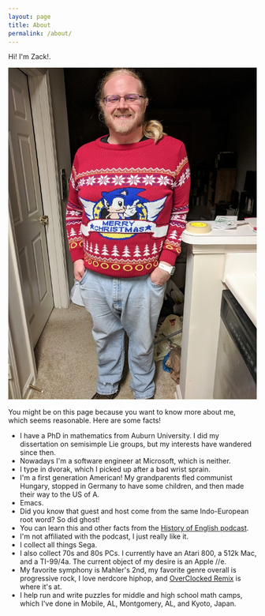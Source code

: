 ```yaml
---
layout: page
title: About
permalink: /about/
---
```


Hi! I'm Zack!.

 ![I like that sweater](/assets/images/me.jpg)

 You might be on this page because you want to know more about me, which seems reasonable. Here are some facts!

- I have a PhD in mathematics from Auburn University. I did my dissertation on semisimple Lie groups, but my interests have wandered since then.
- Nowadays I'm a software engineer at Microsoft, which is neither.
- I type in dvorak, which I picked up after a bad wrist sprain.
- I'm a first generation American! My grandparents fled communist Hungary, stopped in Germany to have some children, and then made their way to the US of A.
- Emacs.
- Did you know that guest and host come from the same Indo-European root word? So did ghost!
- You can learn this and other facts from the [History of English podcast](https://historyofenglishpodcast.com/). 
- I'm not affiliated with the podcast, I just really like it.
- I collect all things Sega.
- I also collect 70s and 80s PCs. I currently have an Atari 800, a 512k Mac, and a TI-99/4a. The current object of my desire is an Apple //e.
- My favorite symphony is Mahler's 2nd, my favorite genre overall is progressive rock, I love nerdcore hiphop, and [OverClocked Remix](https://ocremix.org/) is where it's at.
- I help run and write puzzles for middle and high school math camps, which I've done in Mobile, AL, Montgomery, AL, and Kyoto, Japan.